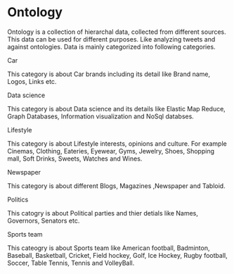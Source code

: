 # Ontology
Ontology is a collection of hierarchal data, collected from different sources. This data can be used for different purposes. Like analyzing tweets and against ontologies. Data is mainly categorized into following categories.

Car

This category is about Car brands including its detail like Brand name, Logos, Links etc.

Data science

This category is about Data science and its details like Elastic Map Reduce, Graph Databases, Information visualization and NoSql databses.

Lifestyle

This category is about Lifestyle interests, opinions and culture. For example Cinemas, Clothing, Eateries, Eyewear, Gyms, Jewelry, Shoes, Shopping mall, Soft Drinks, Sweets, Watches and Wines.

Newspaper

This category is about different Blogs, Magazines ,Newspaper and Tabloid.

Politics

This catogry is about Political parties and thier detials like Names, Governors, Senators etc.

Sports team

This cateogry is about Sports team like American football, Badminton, Baseball, Basketball, Cricket, Field hockey, Golf, Ice Hockey, Rugby football, Soccer, Table Tennis, Tennis and VolleyBall.
